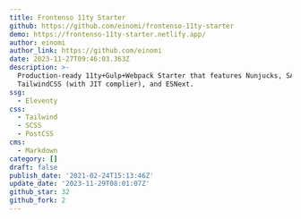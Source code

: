 ```yaml
---
title: Frontenso 11ty Starter
github: https://github.com/einomi/frontenso-11ty-starter
demo: https://frontenso-11ty-starter.netlify.app/
author: einomi
author_link: https://github.com/einomi
date: 2023-11-27T09:46:03.363Z
description: >-
  Production-ready 11ty+Gulp+Webpack Starter that features Nunjucks, SASS,
  TailwindCSS (with JIT complier), and ESNext.
ssg:
  - Eleventy
css:
  - Tailwind
  - SCSS
  - PostCSS
cms:
  - Markdown
category: []
draft: false
publish_date: '2021-02-24T15:13:46Z'
update_date: '2023-11-29T08:01:07Z'
github_star: 32
github_fork: 2
---
```

